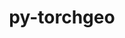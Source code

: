 ---
title: "py-torchgeo"
layout: cache
categories: [package, develop]
meta: {"compilers": ["none"], "num_specs": 118, "num_specs_by_stack": {"ml-darwin-aarch64-mps": 24, "ml-linux-aarch64-cpu": 22, "ml-linux-aarch64-cuda": 26, "ml-linux-x86_64-cpu": 22, "ml-linux-x86_64-cuda": 24, "root": 118}, "oss": ["sequoia", "ubuntu24.04"], "platforms": ["darwin", "linux"], "stacks": ["ml-darwin-aarch64-mps", "ml-linux-aarch64-cpu", "ml-linux-aarch64-cuda", "ml-linux-x86_64-cpu", "ml-linux-x86_64-cuda", "root"], "targets": ["aarch64", "x86_64_v3"], "versions": ["0.7.0"]}
spec_details: [{"compiler": "none", "hash": "2iffrfunuxyjj5rwtyy2zl6gansmybtf", "os": "ubuntu24.04", "platform": "linux", "size": "-", "stacks": ["ml-linux-x86_64-cuda", "root"], "target": "x86_64_v3", "variants": ["build_system=python_pip", "~datasets", "~docs", "~style", "~tests"], "versions": ["0.7.0"]}, {"compiler": "none", "hash": "2njm2u5jbdup36gqjwqhcsdb64pmo3rh", "os": "sequoia", "platform": "darwin", "size": "-", "stacks": ["ml-darwin-aarch64-mps", "root"], "target": "aarch64", "variants": ["build_system=python_pip", "~datasets", "~docs", "~style", "~tests"], "versions": ["0.7.0"]}, {"compiler": "none", "hash": "2s2uctcgoursrx2oit4ipdrl2cgrg7o4", "os": "ubuntu24.04", "platform": "linux", "size": "-", "stacks": ["ml-linux-aarch64-cpu", "root"], "target": "aarch64", "variants": ["build_system=python_pip", "~datasets", "~docs", "~style", "~tests"], "versions": ["0.7.0"]}, {"compiler": "none", "hash": "2u2556gv2zymomjclk5ijwbzinmlrzoi", "os": "ubuntu24.04", "platform": "linux", "size": "-", "stacks": ["ml-linux-aarch64-cpu", "root"], "target": "aarch64", "variants": ["build_system=python_pip", "~datasets", "~docs", "~style", "~tests"], "versions": ["0.7.0"]}, {"compiler": "none", "hash": "36yt442fnrsmwwyrccvvxny6zuz5vi4o", "os": "ubuntu24.04", "platform": "linux", "size": "-", "stacks": ["ml-linux-x86_64-cuda", "root"], "target": "x86_64_v3", "variants": ["build_system=python_pip", "~datasets", "~docs", "~style", "~tests"], "versions": ["0.7.0"]}, {"compiler": "none", "hash": "3mtvduyid6z2uq4a4bcbb4jpud3gexjv", "os": "ubuntu24.04", "platform": "linux", "size": "-", "stacks": ["ml-linux-x86_64-cpu", "root"], "target": "x86_64_v3", "variants": ["build_system=python_pip", "~datasets", "~docs", "~style", "~tests"], "versions": ["0.7.0"]}, {"compiler": "none", "hash": "3okdp7spoin7cw7imoi2an4iymgejgxu", "os": "ubuntu24.04", "platform": "linux", "size": "-", "stacks": ["ml-linux-aarch64-cuda", "root"], "target": "aarch64", "variants": ["build_system=python_pip", "~datasets", "~docs", "~style", "~tests"], "versions": ["0.7.0"]}, {"compiler": "none", "hash": "3veabywz3rw2qnh5oqoi5asglzg3h2nk", "os": "ubuntu24.04", "platform": "linux", "size": "-", "stacks": ["ml-linux-aarch64-cuda", "root"], "target": "aarch64", "variants": ["build_system=python_pip", "~datasets", "~docs", "~style", "~tests"], "versions": ["0.7.0"]}, {"compiler": "none", "hash": "42p2yj3l4qe23gvtfrcqowivxnzp2fvq", "os": "sequoia", "platform": "darwin", "size": "-", "stacks": ["ml-darwin-aarch64-mps", "root"], "target": "aarch64", "variants": ["build_system=python_pip", "~datasets", "~docs", "~style", "~tests"], "versions": ["0.7.0"]}, {"compiler": "none", "hash": "464gdwovaa474uxbz7w4iz2ehjzk2r7m", "os": "ubuntu24.04", "platform": "linux", "size": "-", "stacks": ["ml-linux-aarch64-cuda", "root"], "target": "aarch64", "variants": ["build_system=python_pip", "~datasets", "~docs", "~style", "~tests"], "versions": ["0.7.0"]}, {"compiler": "none", "hash": "4gbs6hiiz7cymtpzgn6femboejzex3ve", "os": "ubuntu24.04", "platform": "linux", "size": "-", "stacks": ["ml-linux-aarch64-cuda", "root"], "target": "aarch64", "variants": ["build_system=python_pip", "~datasets", "~docs", "~style", "~tests"], "versions": ["0.7.0"]}, {"compiler": "none", "hash": "4hckl4v4gfhmkd2iyl67d74auzoe7lzj", "os": "ubuntu24.04", "platform": "linux", "size": "-", "stacks": ["ml-linux-aarch64-cuda", "root"], "target": "aarch64", "variants": ["build_system=python_pip", "~datasets", "~docs", "~style", "~tests"], "versions": ["0.7.0"]}, {"compiler": "none", "hash": "4khc2l2v3atg4surleugiyan4emikvpv", "os": "sequoia", "platform": "darwin", "size": "-", "stacks": ["ml-darwin-aarch64-mps", "root"], "target": "aarch64", "variants": ["build_system=python_pip", "~datasets", "~docs", "~style", "~tests"], "versions": ["0.7.0"]}, {"compiler": "none", "hash": "4rzhsmhpo5phdtehwtcssanvo4zl4nj5", "os": "ubuntu24.04", "platform": "linux", "size": "-", "stacks": ["ml-linux-aarch64-cuda", "root"], "target": "aarch64", "variants": ["build_system=python_pip", "~datasets", "~docs", "~style", "~tests"], "versions": ["0.7.0"]}, {"compiler": "none", "hash": "55iunoouk5z3jbsbdtdldwikapvxoosz", "os": "ubuntu24.04", "platform": "linux", "size": "-", "stacks": ["ml-linux-x86_64-cpu", "root"], "target": "x86_64_v3", "variants": ["build_system=python_pip", "~datasets", "~docs", "~style", "~tests"], "versions": ["0.7.0"]}, {"compiler": "none", "hash": "5b2sezyiumyehb4ujfwyhm4vyiei7ttj", "os": "ubuntu24.04", "platform": "linux", "size": "-", "stacks": ["ml-linux-x86_64-cpu", "root"], "target": "x86_64_v3", "variants": ["build_system=python_pip", "~datasets", "~docs", "~style", "~tests"], "versions": ["0.7.0"]}, {"compiler": "none", "hash": "5fq57etnovmd62cy3k6vtchfq4rgyv36", "os": "ubuntu24.04", "platform": "linux", "size": "-", "stacks": ["ml-linux-x86_64-cpu", "root"], "target": "x86_64_v3", "variants": ["build_system=python_pip", "~datasets", "~docs", "~style", "~tests"], "versions": ["0.7.0"]}, {"compiler": "none", "hash": "5iculslmqvebumje4ekjiv35a7hjppqk", "os": "ubuntu24.04", "platform": "linux", "size": "-", "stacks": ["ml-linux-x86_64-cpu", "root"], "target": "x86_64_v3", "variants": ["build_system=python_pip", "~datasets", "~docs", "~style", "~tests"], "versions": ["0.7.0"]}, {"compiler": "none", "hash": "5kew22px4e2djzccwl4lkepl65kidi5e", "os": "ubuntu24.04", "platform": "linux", "size": "-", "stacks": ["ml-linux-x86_64-cuda", "root"], "target": "x86_64_v3", "variants": ["build_system=python_pip", "~datasets", "~docs", "~style", "~tests"], "versions": ["0.7.0"]}, {"compiler": "none", "hash": "6fi6gid6owgykptnn47jz32mtonolqek", "os": "ubuntu24.04", "platform": "linux", "size": "-", "stacks": ["ml-linux-aarch64-cuda", "root"], "target": "aarch64", "variants": ["build_system=python_pip", "~datasets", "~docs", "~style", "~tests"], "versions": ["0.7.0"]}, {"compiler": "none", "hash": "6pzjfyhlqmr5y6ncmghq65f34ad7ypv3", "os": "ubuntu24.04", "platform": "linux", "size": "-", "stacks": ["ml-linux-aarch64-cuda", "root"], "target": "aarch64", "variants": ["build_system=python_pip", "~datasets", "~docs", "~style", "~tests"], "versions": ["0.7.0"]}, {"compiler": "none", "hash": "7mr2koc7y6qaappgfvlwopgkavtkahjx", "os": "ubuntu24.04", "platform": "linux", "size": "-", "stacks": ["ml-linux-aarch64-cuda", "root"], "target": "aarch64", "variants": ["build_system=python_pip", "~datasets", "~docs", "~style", "~tests"], "versions": ["0.7.0"]}, {"compiler": "none", "hash": "7zbwdgk6jykjyd2cakvtsql6zji4bhwk", "os": "ubuntu24.04", "platform": "linux", "size": "-", "stacks": ["ml-linux-aarch64-cuda", "root"], "target": "aarch64", "variants": ["build_system=python_pip", "~datasets", "~docs", "~style", "~tests"], "versions": ["0.7.0"]}, {"compiler": "none", "hash": "abn6pv3ftvfonhqfvmxk2eqr6zvtqftl", "os": "ubuntu24.04", "platform": "linux", "size": "-", "stacks": ["ml-linux-aarch64-cpu", "root"], "target": "aarch64", "variants": ["build_system=python_pip", "~datasets", "~docs", "~style", "~tests"], "versions": ["0.7.0"]}, {"compiler": "none", "hash": "amgmw66b5wqijqchmy4c5n2y4fzhqbvt", "os": "ubuntu24.04", "platform": "linux", "size": "-", "stacks": ["ml-linux-x86_64-cpu", "root"], "target": "x86_64_v3", "variants": ["build_system=python_pip", "~datasets", "~docs", "~style", "~tests"], "versions": ["0.7.0"]}, {"compiler": "none", "hash": "anh43c7fplkdqtwauhyidj7z4jkxmawg", "os": "ubuntu24.04", "platform": "linux", "size": "-", "stacks": ["ml-linux-x86_64-cuda", "root"], "target": "x86_64_v3", "variants": ["build_system=python_pip", "~datasets", "~docs", "~style", "~tests"], "versions": ["0.7.0"]}, {"compiler": "none", "hash": "bv6yvczfqqyqrjtkt7m47b2ulpijayjj", "os": "ubuntu24.04", "platform": "linux", "size": "-", "stacks": ["ml-linux-aarch64-cuda", "root"], "target": "aarch64", "variants": ["build_system=python_pip", "~datasets", "~docs", "~style", "~tests"], "versions": ["0.7.0"]}, {"compiler": "none", "hash": "bx3drdjrhvcrkqgeuwv2tc73kednwyyz", "os": "sequoia", "platform": "darwin", "size": "-", "stacks": ["ml-darwin-aarch64-mps", "root"], "target": "aarch64", "variants": ["build_system=python_pip", "~datasets", "~docs", "~style", "~tests"], "versions": ["0.7.0"]}, {"compiler": "none", "hash": "c3olcsyb3v7jn73yauz7axeeetupxmr2", "os": "sequoia", "platform": "darwin", "size": "-", "stacks": ["ml-darwin-aarch64-mps", "root"], "target": "aarch64", "variants": ["build_system=python_pip", "~datasets", "~docs", "~style", "~tests"], "versions": ["0.7.0"]}, {"compiler": "none", "hash": "cdzjw4652ydkbqag4s45fxkzrtmbkmwo", "os": "ubuntu24.04", "platform": "linux", "size": "-", "stacks": ["ml-linux-x86_64-cuda", "root"], "target": "x86_64_v3", "variants": ["build_system=python_pip", "~datasets", "~docs", "~style", "~tests"], "versions": ["0.7.0"]}, {"compiler": "none", "hash": "chjmpcgoskyypcqbi6gnwvrwecxheoxs", "os": "ubuntu24.04", "platform": "linux", "size": "-", "stacks": ["ml-linux-x86_64-cuda", "root"], "target": "x86_64_v3", "variants": ["build_system=python_pip", "~datasets", "~docs", "~style", "~tests"], "versions": ["0.7.0"]}, {"compiler": "none", "hash": "cs2i2gvul2634iqvge727rthebvzu6mf", "os": "ubuntu24.04", "platform": "linux", "size": "-", "stacks": ["ml-linux-x86_64-cpu", "root"], "target": "x86_64_v3", "variants": ["build_system=python_pip", "~datasets", "~docs", "~style", "~tests"], "versions": ["0.7.0"]}, {"compiler": "none", "hash": "d4b6zrx2icivi5t462o4x32o53dgsdsx", "os": "sequoia", "platform": "darwin", "size": "-", "stacks": ["ml-darwin-aarch64-mps", "root"], "target": "aarch64", "variants": ["build_system=python_pip", "~datasets", "~docs", "~style", "~tests"], "versions": ["0.7.0"]}, {"compiler": "none", "hash": "dkw2h2ohm6me5j26os7bvj7ls7gtfd2d", "os": "ubuntu24.04", "platform": "linux", "size": "-", "stacks": ["ml-linux-x86_64-cpu", "root"], "target": "x86_64_v3", "variants": ["build_system=python_pip", "~datasets", "~docs", "~style", "~tests"], "versions": ["0.7.0"]}, {"compiler": "none", "hash": "dnixubil65jt6idrwq7uefg3bsm4dgtm", "os": "ubuntu24.04", "platform": "linux", "size": "-", "stacks": ["ml-linux-x86_64-cpu", "root"], "target": "x86_64_v3", "variants": ["build_system=python_pip", "~datasets", "~docs", "~style", "~tests"], "versions": ["0.7.0"]}, {"compiler": "none", "hash": "dtkdbxede66z3rb4gdonqxowhuiu6n6u", "os": "ubuntu24.04", "platform": "linux", "size": "-", "stacks": ["ml-linux-x86_64-cuda", "root"], "target": "x86_64_v3", "variants": ["build_system=python_pip", "~datasets", "~docs", "~style", "~tests"], "versions": ["0.7.0"]}, {"compiler": "none", "hash": "dutaqsf2qf2thhytitmuqfkacqyxnmew", "os": "ubuntu24.04", "platform": "linux", "size": "-", "stacks": ["ml-linux-x86_64-cpu", "root"], "target": "x86_64_v3", "variants": ["build_system=python_pip", "~datasets", "~docs", "~style", "~tests"], "versions": ["0.7.0"]}, {"compiler": "none", "hash": "dwxoanbc36jlxxnv5e4ilegf7fafn54p", "os": "sequoia", "platform": "darwin", "size": "-", "stacks": ["ml-darwin-aarch64-mps", "root"], "target": "aarch64", "variants": ["build_system=python_pip", "~datasets", "~docs", "~style", "~tests"], "versions": ["0.7.0"]}, {"compiler": "none", "hash": "ecvczzq2dvmhvvt3kgyo7ld7gaj3og3s", "os": "sequoia", "platform": "darwin", "size": "-", "stacks": ["ml-darwin-aarch64-mps", "root"], "target": "aarch64", "variants": ["build_system=python_pip", "~datasets", "~docs", "~style", "~tests"], "versions": ["0.7.0"]}, {"compiler": "none", "hash": "elrfdfvguwv2ifee4qsb6xvmfozdlqmh", "os": "ubuntu24.04", "platform": "linux", "size": "-", "stacks": ["ml-linux-x86_64-cpu", "root"], "target": "x86_64_v3", "variants": ["build_system=python_pip", "~datasets", "~docs", "~style", "~tests"], "versions": ["0.7.0"]}, {"compiler": "none", "hash": "enngcpcbodgefhelmzma5jl62tscz7jp", "os": "ubuntu24.04", "platform": "linux", "size": "-", "stacks": ["ml-linux-aarch64-cpu", "root"], "target": "aarch64", "variants": ["build_system=python_pip", "~datasets", "~docs", "~style", "~tests"], "versions": ["0.7.0"]}, {"compiler": "none", "hash": "eoe7ze5f5rutzjw5zrkagdaq6mi3luur", "os": "ubuntu24.04", "platform": "linux", "size": "-", "stacks": ["ml-linux-aarch64-cpu", "root"], "target": "aarch64", "variants": ["build_system=python_pip", "~datasets", "~docs", "~style", "~tests"], "versions": ["0.7.0"]}, {"compiler": "none", "hash": "fjxuce2jesmzcp46hzx4teaxpddjgrg5", "os": "ubuntu24.04", "platform": "linux", "size": "-", "stacks": ["ml-linux-aarch64-cpu", "root"], "target": "aarch64", "variants": ["build_system=python_pip", "~datasets", "~docs", "~style", "~tests"], "versions": ["0.7.0"]}, {"compiler": "none", "hash": "fs6h6zakmnhf73z5namqgu5ovi5woflo", "os": "sequoia", "platform": "darwin", "size": "-", "stacks": ["ml-darwin-aarch64-mps", "root"], "target": "aarch64", "variants": ["build_system=python_pip", "~datasets", "~docs", "~style", "~tests"], "versions": ["0.7.0"]}, {"compiler": "none", "hash": "g5vrb7saukqqo3mite37tg63pvtt76xt", "os": "ubuntu24.04", "platform": "linux", "size": "-", "stacks": ["ml-linux-x86_64-cuda", "root"], "target": "x86_64_v3", "variants": ["build_system=python_pip", "~datasets", "~docs", "~style", "~tests"], "versions": ["0.7.0"]}, {"compiler": "none", "hash": "gfxtkjs23w4brzbzlhq4mh5if6kgjk5v", "os": "ubuntu24.04", "platform": "linux", "size": "-", "stacks": ["ml-linux-aarch64-cuda", "root"], "target": "aarch64", "variants": ["build_system=python_pip", "~datasets", "~docs", "~style", "~tests"], "versions": ["0.7.0"]}, {"compiler": "none", "hash": "gm4gna2wgwtle3zt44v6vvpisbsunl4u", "os": "ubuntu24.04", "platform": "linux", "size": "-", "stacks": ["ml-linux-aarch64-cpu", "root"], "target": "aarch64", "variants": ["build_system=python_pip", "~datasets", "~docs", "~style", "~tests"], "versions": ["0.7.0"]}, {"compiler": "none", "hash": "gyyx46njzlhf3ituzybayvnmlpzhmuty", "os": "ubuntu24.04", "platform": "linux", "size": "-", "stacks": ["ml-linux-aarch64-cuda", "root"], "target": "aarch64", "variants": ["build_system=python_pip", "~datasets", "~docs", "~style", "~tests"], "versions": ["0.7.0"]}, {"compiler": "none", "hash": "gzlgpol4ragdj5nds3k3ypy4vgxq3y6r", "os": "ubuntu24.04", "platform": "linux", "size": "-", "stacks": ["ml-linux-x86_64-cpu", "root"], "target": "x86_64_v3", "variants": ["build_system=python_pip", "~datasets", "~docs", "~style", "~tests"], "versions": ["0.7.0"]}, {"compiler": "none", "hash": "gzwk5pf7ohyiwoujzft67hlfu3ndrfbr", "os": "ubuntu24.04", "platform": "linux", "size": "-", "stacks": ["ml-linux-x86_64-cuda", "root"], "target": "x86_64_v3", "variants": ["build_system=python_pip", "~datasets", "~docs", "~style", "~tests"], "versions": ["0.7.0"]}, {"compiler": "none", "hash": "hbaf42rql6xvfdvk557oemt6mqcqa77x", "os": "ubuntu24.04", "platform": "linux", "size": "-", "stacks": ["ml-linux-aarch64-cuda", "root"], "target": "aarch64", "variants": ["build_system=python_pip", "~datasets", "~docs", "~style", "~tests"], "versions": ["0.7.0"]}, {"compiler": "none", "hash": "hde2pkv32vq6wk3sriijbxixlkity5wv", "os": "ubuntu24.04", "platform": "linux", "size": "-", "stacks": ["ml-linux-x86_64-cuda", "root"], "target": "x86_64_v3", "variants": ["build_system=python_pip", "~datasets", "~docs", "~style", "~tests"], "versions": ["0.7.0"]}, {"compiler": "none", "hash": "hefh3nxcaikp7srxcytktiytemp3g4yr", "os": "sequoia", "platform": "darwin", "size": "-", "stacks": ["ml-darwin-aarch64-mps", "root"], "target": "aarch64", "variants": ["build_system=python_pip", "~datasets", "~docs", "~style", "~tests"], "versions": ["0.7.0"]}, {"compiler": "none", "hash": "hhumnz5jnnq7bwahlamjaadjoujip4uy", "os": "ubuntu24.04", "platform": "linux", "size": "-", "stacks": ["ml-linux-aarch64-cpu", "root"], "target": "aarch64", "variants": ["build_system=python_pip", "~datasets", "~docs", "~style", "~tests"], "versions": ["0.7.0"]}, {"compiler": "none", "hash": "hjvjqlotsuklfxavvdmoosxits7735xs", "os": "ubuntu24.04", "platform": "linux", "size": "-", "stacks": ["ml-linux-aarch64-cpu", "root"], "target": "aarch64", "variants": ["build_system=python_pip", "~datasets", "~docs", "~style", "~tests"], "versions": ["0.7.0"]}, {"compiler": "none", "hash": "huo6uawh4lo3simkrxyxjuppmwgarpoo", "os": "ubuntu24.04", "platform": "linux", "size": "-", "stacks": ["ml-linux-aarch64-cpu", "root"], "target": "aarch64", "variants": ["build_system=python_pip", "~datasets", "~docs", "~style", "~tests"], "versions": ["0.7.0"]}, {"compiler": "none", "hash": "inzjf2p6rflwumakhl3d6etdtu2yqooy", "os": "sequoia", "platform": "darwin", "size": "-", "stacks": ["ml-darwin-aarch64-mps", "root"], "target": "aarch64", "variants": ["build_system=python_pip", "~datasets", "~docs", "~style", "~tests"], "versions": ["0.7.0"]}, {"compiler": "none", "hash": "j5w6uugshtgsri5lfsmm5a5q3vuirs7z", "os": "ubuntu24.04", "platform": "linux", "size": "-", "stacks": ["ml-linux-x86_64-cpu", "root"], "target": "x86_64_v3", "variants": ["build_system=python_pip", "~datasets", "~docs", "~style", "~tests"], "versions": ["0.7.0"]}, {"compiler": "none", "hash": "jc5efznrnwq5tsymzlqoarlghnwolaqv", "os": "ubuntu24.04", "platform": "linux", "size": "-", "stacks": ["ml-linux-aarch64-cpu", "root"], "target": "aarch64", "variants": ["build_system=python_pip", "~datasets", "~docs", "~style", "~tests"], "versions": ["0.7.0"]}, {"compiler": "none", "hash": "jrxp4xjllimix2u754btmf7ca64imavj", "os": "ubuntu24.04", "platform": "linux", "size": "-", "stacks": ["ml-linux-x86_64-cuda", "root"], "target": "x86_64_v3", "variants": ["build_system=python_pip", "~datasets", "~docs", "~style", "~tests"], "versions": ["0.7.0"]}, {"compiler": "none", "hash": "kfsbfc6h6cz7b22khgtf3myaft46g57t", "os": "ubuntu24.04", "platform": "linux", "size": "-", "stacks": ["ml-linux-aarch64-cuda", "root"], "target": "aarch64", "variants": ["build_system=python_pip", "~datasets", "~docs", "~style", "~tests"], "versions": ["0.7.0"]}, {"compiler": "none", "hash": "kwasrht376ea2igtzbynt3tcj3gc3v4n", "os": "ubuntu24.04", "platform": "linux", "size": "-", "stacks": ["ml-linux-x86_64-cuda", "root"], "target": "x86_64_v3", "variants": ["build_system=python_pip", "~datasets", "~docs", "~style", "~tests"], "versions": ["0.7.0"]}, {"compiler": "none", "hash": "kxhecx33o53atbmtsllekbkkxpn77frs", "os": "ubuntu24.04", "platform": "linux", "size": "-", "stacks": ["ml-linux-aarch64-cuda", "root"], "target": "aarch64", "variants": ["build_system=python_pip", "~datasets", "~docs", "~style", "~tests"], "versions": ["0.7.0"]}, {"compiler": "none", "hash": "lko3txnu2xck32he2h7zkhfajvktifv4", "os": "ubuntu24.04", "platform": "linux", "size": "-", "stacks": ["ml-linux-aarch64-cuda", "root"], "target": "aarch64", "variants": ["build_system=python_pip", "~datasets", "~docs", "~style", "~tests"], "versions": ["0.7.0"]}, {"compiler": "none", "hash": "lnhr7q5yo35kitrqa75gssoe7yne63xy", "os": "ubuntu24.04", "platform": "linux", "size": "-", "stacks": ["ml-linux-x86_64-cuda", "root"], "target": "x86_64_v3", "variants": ["build_system=python_pip", "~datasets", "~docs", "~style", "~tests"], "versions": ["0.7.0"]}, {"compiler": "none", "hash": "lxjlcpp4ejc7jbxlea62oaq4rb42yj6i", "os": "ubuntu24.04", "platform": "linux", "size": "-", "stacks": ["ml-linux-aarch64-cuda", "root"], "target": "aarch64", "variants": ["build_system=python_pip", "~datasets", "~docs", "~style", "~tests"], "versions": ["0.7.0"]}, {"compiler": "none", "hash": "m3fmy7nnisamayw6pfw5czp72iv3mibe", "os": "ubuntu24.04", "platform": "linux", "size": "-", "stacks": ["ml-linux-aarch64-cuda", "root"], "target": "aarch64", "variants": ["build_system=python_pip", "~datasets", "~docs", "~style", "~tests"], "versions": ["0.7.0"]}, {"compiler": "none", "hash": "m4ireaq74ggd7c3kv5tuavdnygtbfmy3", "os": "ubuntu24.04", "platform": "linux", "size": "-", "stacks": ["ml-linux-aarch64-cuda", "root"], "target": "aarch64", "variants": ["build_system=python_pip", "~datasets", "~docs", "~style", "~tests"], "versions": ["0.7.0"]}, {"compiler": "none", "hash": "m77i767grnc54zvaxxxhcwq64m3ax5cs", "os": "ubuntu24.04", "platform": "linux", "size": "-", "stacks": ["ml-linux-aarch64-cpu", "root"], "target": "aarch64", "variants": ["build_system=python_pip", "~datasets", "~docs", "~style", "~tests"], "versions": ["0.7.0"]}, {"compiler": "none", "hash": "makomeb4x3wasflnbukh6h5bkoiq2xat", "os": "ubuntu24.04", "platform": "linux", "size": "-", "stacks": ["ml-linux-aarch64-cuda", "root"], "target": "aarch64", "variants": ["build_system=python_pip", "~datasets", "~docs", "~style", "~tests"], "versions": ["0.7.0"]}, {"compiler": "none", "hash": "mbiapn5qimhlngocbctskxqlid5fefnn", "os": "sequoia", "platform": "darwin", "size": "-", "stacks": ["ml-darwin-aarch64-mps", "root"], "target": "aarch64", "variants": ["build_system=python_pip", "~datasets", "~docs", "~style", "~tests"], "versions": ["0.7.0"]}, {"compiler": "none", "hash": "megwyiqqf6agpeqkpxkyxtwhsz2eztcl", "os": "sequoia", "platform": "darwin", "size": "-", "stacks": ["ml-darwin-aarch64-mps", "root"], "target": "aarch64", "variants": ["build_system=python_pip", "~datasets", "~docs", "~style", "~tests"], "versions": ["0.7.0"]}, {"compiler": "none", "hash": "mj3i4mx3xpwmwvyztj2u7ysjdzjgz3ge", "os": "sequoia", "platform": "darwin", "size": "-", "stacks": ["ml-darwin-aarch64-mps", "root"], "target": "aarch64", "variants": ["build_system=python_pip", "~datasets", "~docs", "~style", "~tests"], "versions": ["0.7.0"]}, {"compiler": "none", "hash": "mjfwbz56yekohkuwrolbq4ctyqektph2", "os": "ubuntu24.04", "platform": "linux", "size": "-", "stacks": ["ml-linux-aarch64-cpu", "root"], "target": "aarch64", "variants": ["build_system=python_pip", "~datasets", "~docs", "~style", "~tests"], "versions": ["0.7.0"]}, {"compiler": "none", "hash": "mmzbuzdh53nzh22cel3dacxf2pfwjtk5", "os": "ubuntu24.04", "platform": "linux", "size": "-", "stacks": ["ml-linux-x86_64-cpu", "root"], "target": "x86_64_v3", "variants": ["build_system=python_pip", "~datasets", "~docs", "~style", "~tests"], "versions": ["0.7.0"]}, {"compiler": "none", "hash": "mnbier56edo4z2ne67h2kklzdcdzlsnx", "os": "ubuntu24.04", "platform": "linux", "size": "-", "stacks": ["ml-linux-aarch64-cpu", "root"], "target": "aarch64", "variants": ["build_system=python_pip", "~datasets", "~docs", "~style", "~tests"], "versions": ["0.7.0"]}, {"compiler": "none", "hash": "mskmgvz7j25denjuvsucf6es5hl2pf7v", "os": "ubuntu24.04", "platform": "linux", "size": "-", "stacks": ["ml-linux-x86_64-cuda", "root"], "target": "x86_64_v3", "variants": ["build_system=python_pip", "~datasets", "~docs", "~style", "~tests"], "versions": ["0.7.0"]}, {"compiler": "none", "hash": "mwh5rj6k2timssh6jex3n32vwyf2piks", "os": "sequoia", "platform": "darwin", "size": "-", "stacks": ["ml-darwin-aarch64-mps", "root"], "target": "aarch64", "variants": ["build_system=python_pip", "~datasets", "~docs", "~style", "~tests"], "versions": ["0.7.0"]}, {"compiler": "none", "hash": "myteq5fhgbcn33cjsq2q3ehgvfljvjne", "os": "ubuntu24.04", "platform": "linux", "size": "-", "stacks": ["ml-linux-x86_64-cpu", "root"], "target": "x86_64_v3", "variants": ["build_system=python_pip", "~datasets", "~docs", "~style", "~tests"], "versions": ["0.7.0"]}, {"compiler": "none", "hash": "nntlzvq2d4wzgudjzv35n7vkmzgbli7r", "os": "ubuntu24.04", "platform": "linux", "size": "-", "stacks": ["ml-linux-aarch64-cpu", "root"], "target": "aarch64", "variants": ["build_system=python_pip", "~datasets", "~docs", "~style", "~tests"], "versions": ["0.7.0"]}, {"compiler": "none", "hash": "oafcgcvhr2czo2yor4hbuukz55o3qpcs", "os": "ubuntu24.04", "platform": "linux", "size": "-", "stacks": ["ml-linux-x86_64-cuda", "root"], "target": "x86_64_v3", "variants": ["build_system=python_pip", "~datasets", "~docs", "~style", "~tests"], "versions": ["0.7.0"]}, {"compiler": "none", "hash": "ocjijpf7nctlwaqbor4f4j5gtbruocyj", "os": "ubuntu24.04", "platform": "linux", "size": "-", "stacks": ["ml-linux-aarch64-cuda", "root"], "target": "aarch64", "variants": ["build_system=python_pip", "~datasets", "~docs", "~style", "~tests"], "versions": ["0.7.0"]}, {"compiler": "none", "hash": "ogfqrf3q7fhrrb4dnwzgjgzg7kyxfvpm", "os": "ubuntu24.04", "platform": "linux", "size": "-", "stacks": ["ml-linux-x86_64-cuda", "root"], "target": "x86_64_v3", "variants": ["build_system=python_pip", "~datasets", "~docs", "~style", "~tests"], "versions": ["0.7.0"]}, {"compiler": "none", "hash": "onenxvtucgkbgo5nnoejlkvnccrlywlt", "os": "ubuntu24.04", "platform": "linux", "size": "-", "stacks": ["ml-linux-x86_64-cpu", "root"], "target": "x86_64_v3", "variants": ["build_system=python_pip", "~datasets", "~docs", "~style", "~tests"], "versions": ["0.7.0"]}, {"compiler": "none", "hash": "p4muobjxcsqx43lrk74i6oalmt7z4djp", "os": "ubuntu24.04", "platform": "linux", "size": "-", "stacks": ["ml-linux-aarch64-cuda", "root"], "target": "aarch64", "variants": ["build_system=python_pip", "~datasets", "~docs", "~style", "~tests"], "versions": ["0.7.0"]}, {"compiler": "none", "hash": "pk7ihghky7mqd5p32radfmhtzdsz7htv", "os": "ubuntu24.04", "platform": "linux", "size": "-", "stacks": ["ml-linux-x86_64-cuda", "root"], "target": "x86_64_v3", "variants": ["build_system=python_pip", "~datasets", "~docs", "~style", "~tests"], "versions": ["0.7.0"]}, {"compiler": "none", "hash": "pmocd4v3dypdzgtd476a6znvgrqomn2p", "os": "ubuntu24.04", "platform": "linux", "size": "-", "stacks": ["ml-linux-x86_64-cpu", "root"], "target": "x86_64_v3", "variants": ["build_system=python_pip", "~datasets", "~docs", "~style", "~tests"], "versions": ["0.7.0"]}, {"compiler": "none", "hash": "pmywckwpvz6yrw4rdlbwytdoha7t5c6j", "os": "ubuntu24.04", "platform": "linux", "size": "-", "stacks": ["ml-linux-x86_64-cuda", "root"], "target": "x86_64_v3", "variants": ["build_system=python_pip", "~datasets", "~docs", "~style", "~tests"], "versions": ["0.7.0"]}, {"compiler": "none", "hash": "qq7hormf6kzr7n4keghboy65z2p3crk7", "os": "ubuntu24.04", "platform": "linux", "size": "-", "stacks": ["ml-linux-x86_64-cpu", "root"], "target": "x86_64_v3", "variants": ["build_system=python_pip", "~datasets", "~docs", "~style", "~tests"], "versions": ["0.7.0"]}, {"compiler": "none", "hash": "r35vqduhkk4ygly2uhcpela5ugmpqrwd", "os": "ubuntu24.04", "platform": "linux", "size": "-", "stacks": ["ml-linux-x86_64-cuda", "root"], "target": "x86_64_v3", "variants": ["build_system=python_pip", "~datasets", "~docs", "~style", "~tests"], "versions": ["0.7.0"]}, {"compiler": "none", "hash": "rjlxwa2v3f6umf5qeoswm553vbmbovn2", "os": "sequoia", "platform": "darwin", "size": "-", "stacks": ["ml-darwin-aarch64-mps", "root"], "target": "aarch64", "variants": ["build_system=python_pip", "~datasets", "~docs", "~style", "~tests"], "versions": ["0.7.0"]}, {"compiler": "none", "hash": "rrhyuqryu3nu5mtmv7qiy75w2n64orn7", "os": "sequoia", "platform": "darwin", "size": "-", "stacks": ["ml-darwin-aarch64-mps", "root"], "target": "aarch64", "variants": ["build_system=python_pip", "~datasets", "~docs", "~style", "~tests"], "versions": ["0.7.0"]}, {"compiler": "none", "hash": "rtx3uwo4qqfgs4pgnlxeukbqnshsbywo", "os": "ubuntu24.04", "platform": "linux", "size": "-", "stacks": ["ml-linux-aarch64-cuda", "root"], "target": "aarch64", "variants": ["build_system=python_pip", "~datasets", "~docs", "~style", "~tests"], "versions": ["0.7.0"]}, {"compiler": "none", "hash": "rzw5mmwfqvrlrn7dcrtvsibrj6ukpvs7", "os": "ubuntu24.04", "platform": "linux", "size": "-", "stacks": ["ml-linux-aarch64-cpu", "root"], "target": "aarch64", "variants": ["build_system=python_pip", "~datasets", "~docs", "~style", "~tests"], "versions": ["0.7.0"]}, {"compiler": "none", "hash": "tu7eoc6sotv3awauq44nsad4js767tc7", "os": "ubuntu24.04", "platform": "linux", "size": "-", "stacks": ["ml-linux-aarch64-cpu", "root"], "target": "aarch64", "variants": ["build_system=python_pip", "~datasets", "~docs", "~style", "~tests"], "versions": ["0.7.0"]}, {"compiler": "none", "hash": "ud53gfklg4zw46hmogtkrwsvktsngssz", "os": "ubuntu24.04", "platform": "linux", "size": "-", "stacks": ["ml-linux-x86_64-cuda", "root"], "target": "x86_64_v3", "variants": ["build_system=python_pip", "~datasets", "~docs", "~style", "~tests"], "versions": ["0.7.0"]}, {"compiler": "none", "hash": "uio6ekm3dajlkzyqz55xur7klt54taci", "os": "ubuntu24.04", "platform": "linux", "size": "-", "stacks": ["ml-linux-aarch64-cuda", "root"], "target": "aarch64", "variants": ["build_system=python_pip", "~datasets", "~docs", "~style", "~tests"], "versions": ["0.7.0"]}, {"compiler": "none", "hash": "ujivuyehu3vu4s4z6jgct73gxqtguiac", "os": "sequoia", "platform": "darwin", "size": "-", "stacks": ["ml-darwin-aarch64-mps", "root"], "target": "aarch64", "variants": ["build_system=python_pip", "~datasets", "~docs", "~style", "~tests"], "versions": ["0.7.0"]}, {"compiler": "none", "hash": "umreoaypfw6hfhcpc7mymjm776a3gkyc", "os": "ubuntu24.04", "platform": "linux", "size": "-", "stacks": ["ml-linux-aarch64-cpu", "root"], "target": "aarch64", "variants": ["build_system=python_pip", "~datasets", "~docs", "~style", "~tests"], "versions": ["0.7.0"]}, {"compiler": "none", "hash": "uqdroghwajybylloh4pnscgp3pnpm5sb", "os": "ubuntu24.04", "platform": "linux", "size": "-", "stacks": ["ml-linux-aarch64-cpu", "root"], "target": "aarch64", "variants": ["build_system=python_pip", "~datasets", "~docs", "~style", "~tests"], "versions": ["0.7.0"]}, {"compiler": "none", "hash": "uxtgnkgyctyyk2y7ffbvfuq4klx6k2vl", "os": "ubuntu24.04", "platform": "linux", "size": "-", "stacks": ["ml-linux-aarch64-cpu", "root"], "target": "aarch64", "variants": ["build_system=python_pip", "~datasets", "~docs", "~style", "~tests"], "versions": ["0.7.0"]}, {"compiler": "none", "hash": "v4icfjl4hcowdzrw2phkinqjuuumoi3v", "os": "sequoia", "platform": "darwin", "size": "-", "stacks": ["ml-darwin-aarch64-mps", "root"], "target": "aarch64", "variants": ["build_system=python_pip", "~datasets", "~docs", "~style", "~tests"], "versions": ["0.7.0"]}, {"compiler": "none", "hash": "v6ldyy45g4gitq3jcmusxidikljxgyy6", "os": "ubuntu24.04", "platform": "linux", "size": "-", "stacks": ["ml-linux-x86_64-cpu", "root"], "target": "x86_64_v3", "variants": ["build_system=python_pip", "~datasets", "~docs", "~style", "~tests"], "versions": ["0.7.0"]}, {"compiler": "none", "hash": "veqnnkbl4juy42n3vquwcdswieeez3wn", "os": "ubuntu24.04", "platform": "linux", "size": "-", "stacks": ["ml-linux-x86_64-cpu", "root"], "target": "x86_64_v3", "variants": ["build_system=python_pip", "~datasets", "~docs", "~style", "~tests"], "versions": ["0.7.0"]}, {"compiler": "none", "hash": "vfb3fwyeo4rcpobxmvfxjv3t4czh76h2", "os": "ubuntu24.04", "platform": "linux", "size": "-", "stacks": ["ml-linux-aarch64-cuda", "root"], "target": "aarch64", "variants": ["build_system=python_pip", "~datasets", "~docs", "~style", "~tests"], "versions": ["0.7.0"]}, {"compiler": "none", "hash": "vipjwadynllgum36qklfse63rlyc7rjg", "os": "ubuntu24.04", "platform": "linux", "size": "-", "stacks": ["ml-linux-aarch64-cpu", "root"], "target": "aarch64", "variants": ["build_system=python_pip", "~datasets", "~docs", "~style", "~tests"], "versions": ["0.7.0"]}, {"compiler": "none", "hash": "vm6tix5fefbvj4ugjxg22qsglpv2mnop", "os": "ubuntu24.04", "platform": "linux", "size": "-", "stacks": ["ml-linux-x86_64-cuda", "root"], "target": "x86_64_v3", "variants": ["build_system=python_pip", "~datasets", "~docs", "~style", "~tests"], "versions": ["0.7.0"]}, {"compiler": "none", "hash": "wqrhxdlztbjmyoqkoxitcepo6nyyjcmq", "os": "ubuntu24.04", "platform": "linux", "size": "-", "stacks": ["ml-linux-x86_64-cuda", "root"], "target": "x86_64_v3", "variants": ["build_system=python_pip", "~datasets", "~docs", "~style", "~tests"], "versions": ["0.7.0"]}, {"compiler": "none", "hash": "xevk7r76xqpzabxn7f5hpt3bqncoydxk", "os": "ubuntu24.04", "platform": "linux", "size": "-", "stacks": ["ml-linux-x86_64-cpu", "root"], "target": "x86_64_v3", "variants": ["build_system=python_pip", "~datasets", "~docs", "~style", "~tests"], "versions": ["0.7.0"]}, {"compiler": "none", "hash": "xhl6yxjx6ydoubi64lczqimi4y3hrdop", "os": "ubuntu24.04", "platform": "linux", "size": "-", "stacks": ["ml-linux-aarch64-cpu", "root"], "target": "aarch64", "variants": ["build_system=python_pip", "~datasets", "~docs", "~style", "~tests"], "versions": ["0.7.0"]}, {"compiler": "none", "hash": "xij3h46s7npe2gztonq4xir6ucf6jzei", "os": "ubuntu24.04", "platform": "linux", "size": "-", "stacks": ["ml-linux-x86_64-cuda", "root"], "target": "x86_64_v3", "variants": ["build_system=python_pip", "~datasets", "~docs", "~style", "~tests"], "versions": ["0.7.0"]}, {"compiler": "none", "hash": "xlonj4sma6xjvnwspvqa4r27cpkkkzb2", "os": "sequoia", "platform": "darwin", "size": "-", "stacks": ["ml-darwin-aarch64-mps", "root"], "target": "aarch64", "variants": ["build_system=python_pip", "~datasets", "~docs", "~style", "~tests"], "versions": ["0.7.0"]}, {"compiler": "none", "hash": "xntbypndpyuztznwfwuy7nzr4u7no5pj", "os": "sequoia", "platform": "darwin", "size": "-", "stacks": ["ml-darwin-aarch64-mps", "root"], "target": "aarch64", "variants": ["build_system=python_pip", "~datasets", "~docs", "~style", "~tests"], "versions": ["0.7.0"]}, {"compiler": "none", "hash": "yfx3dheeaxxgkysb3hv7gvcsaq7dp7cd", "os": "sequoia", "platform": "darwin", "size": "-", "stacks": ["ml-darwin-aarch64-mps", "root"], "target": "aarch64", "variants": ["build_system=python_pip", "~datasets", "~docs", "~style", "~tests"], "versions": ["0.7.0"]}, {"compiler": "none", "hash": "yhlm2nrcp4vyowhoxu6wdt6x7jgtcuyi", "os": "sequoia", "platform": "darwin", "size": "-", "stacks": ["ml-darwin-aarch64-mps", "root"], "target": "aarch64", "variants": ["build_system=python_pip", "~datasets", "~docs", "~style", "~tests"], "versions": ["0.7.0"]}, {"compiler": "none", "hash": "yktnowt4hxuzrktxa4bzj5utxut3gebv", "os": "ubuntu24.04", "platform": "linux", "size": "-", "stacks": ["ml-linux-x86_64-cpu", "root"], "target": "x86_64_v3", "variants": ["build_system=python_pip", "~datasets", "~docs", "~style", "~tests"], "versions": ["0.7.0"]}, {"compiler": "none", "hash": "zh5jwelm4rthae4xcm6622uscpczblqa", "os": "ubuntu24.04", "platform": "linux", "size": "-", "stacks": ["ml-linux-x86_64-cuda", "root"], "target": "x86_64_v3", "variants": ["build_system=python_pip", "~datasets", "~docs", "~style", "~tests"], "versions": ["0.7.0"]}, {"compiler": "none", "hash": "zmzuf47mlfxk24m5vmxxklgegidps4ja", "os": "sequoia", "platform": "darwin", "size": "-", "stacks": ["ml-darwin-aarch64-mps", "root"], "target": "aarch64", "variants": ["build_system=python_pip", "~datasets", "~docs", "~style", "~tests"], "versions": ["0.7.0"]}]
---